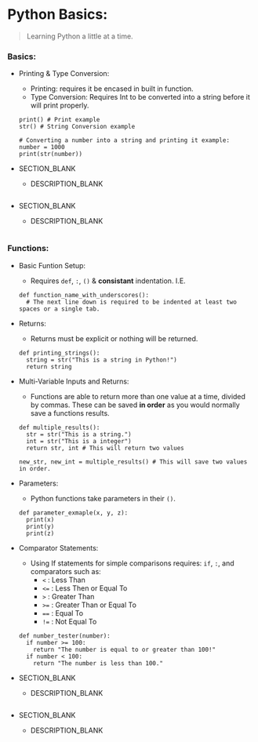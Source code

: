 # Python Basics:
  > Learning Python a little at a time.

### Basics:

  * Printing & Type Conversion:
    * Printing: requires it be encased in built in function.
    * Type Conversion: Requires Int to be converted into a string before it will print properly.
    ```
    print() # Print example
    str() # String Conversion example

    # Converting a number into a string and printing it example:
    number = 1000
    print(str(number))
    ```

  * SECTION_BLANK
    * DESCRIPTION_BLANK
    ```
    ```

  * SECTION_BLANK
    * DESCRIPTION_BLANK
    ```
    ```

### Functions:
  * Basic Funtion Setup:
    * Requires `def`, `:`, `()` & __consistant__ indentation. I.E.
    ```
    def function_name_with_underscores():
      # The next line down is required to be indented at least two spaces or a single tab.
    ```

  * Returns:
    * Returns must be explicit or nothing will be returned.
    ```
    def printing_strings():
      string = str("This is a string in Python!")
      return string
    ```

  * Multi-Variable Inputs and Returns:
    * Functions are able to return more than one value at a time, divided by commas. These can be saved __in order__ as you would normally save a functions results.
    ```
    def multiple_results():
      str = str("This is a string.")
      int = str("This is a integer")
      return str, int # This will return two values

    new_str, new_int = multiple_results() # This will save two values in order.
    ```

  * Parameters:
    * Python functions take parameters in their `()`.
    ```
    def parameter_exmaple(x, y, z):
      print(x)
      print(y)
      print(z)
    ```

  * Comparator Statements:
    * Using If statements for simple comparisons requires: `if`, `:`, and comparators such as:
      * `<`    :    Less Than
      * `<=`   :    Less Then or Equal To
      * `>`    :    Greater Than
      * `>=`   :    Greater Than or Equal To
      * `==`   :    Equal To
      * `!=`   :    Not Equal To
    ```
    def number_tester(number):
      if number >= 100:
        return "The number is equal to or greater than 100!"
      if number < 100:
        return "The number is less than 100."
    ```

  * SECTION_BLANK
    * DESCRIPTION_BLANK
    ```
    ```

  * SECTION_BLANK
    * DESCRIPTION_BLANK
    ```
    ```

